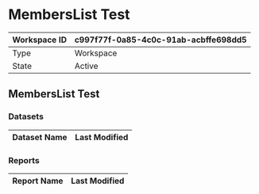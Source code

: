 



# MembersList Test

|Workspace ID|c997f77f-0a85-4c0c-91ab-acbffe698dd5|
| :--- | :--- |
|Type|Workspace|
|State|Active|

## MembersList Test

### Datasets

|Dataset Name|Last Modified|
| :--- | :--- |

### Reports

|Report Name|Last Modified|
| :--- | :--- |
